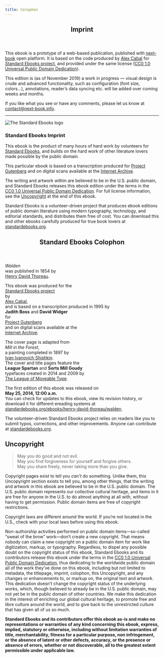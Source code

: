 ```yaml
---
title: Colophon
---
```


<article>
  <section id="imprint" epub:type="imprint">
    <header>
      <h2 epub:type="title">Imprint</h2>
    </header>
    <p>This ebook is a prototype of a web-based publication, published with <a href="https://next-book.info">next-book</a> open platform. It is based on the code produced by <a href="https://alexcabal.com">Alex Cabal</a> for <a href="https://standardebooks.org">Standard Ebooks project</a>, and provided under the same license (<a href="https://creativecommons.org/publicdomain/zero/1.0/">CC0 1.0 Universal Public Domain Dedication</a>).</p>
    <p>This edition is (as of November 2019) a work in progress — visual design is crude and advanced functionality, such as configuration (font size, colors…), annotations, reader’s data syncing etc. will be added over coming weeks and months.</p>
    <p>If you like what you see or have any comments, please let us know at <a href="mailto:contact@next-book.info">contact@next-book.info</a>.</p>
    <hr>
    <img alt="The Standard Ebooks logo" src="./images/logo.svg" epub:type="z3998:publisher-logo"/>
    <h3>Standard Ebooks Imprint</h3>
    <p>This ebook is the product of many hours of hard work by volunteers for <a href="https://standardebooks.org">Standard Ebooks</a>, and builds on the hard work of other literature lovers made possible by the public domain.</p>
    <p>This particular ebook is based on a transcription produced for <a href="https://www.gutenberg.org/ebooks/205">Project Gutenberg</a> and on digital scans available at the <a href="https://archive.org/details/waldenorlifeinwo1854thor">Internet Archive</a>.</p>
    <p>The writing and artwork within are believed to be in the <abbr>U.S.</abbr> public domain, and Standard Ebooks releases this ebook edition under the terms in the <a href="https://creativecommons.org/publicdomain/zero/1.0/">CC0 1.0 Universal Public Domain Dedication</a>. For full license information, see the <a href="uncopyright.xhtml">Uncopyright</a> at the end of this ebook.</p>
    <p>Standard Ebooks is a volunteer-driven project that produces ebook editions of public domain literature using modern typography, technology, and editorial standards, and distributes them free of cost. You can download this and other ebooks carefully produced for true book lovers at <a href="https://standardebooks.org">standardebooks.org</a>.</p>
  </section>
  <section id="colophon" epub:type="colophon">
    <header>
      <h2 epub:type="title">Standard Ebooks Colophon</h2>
    </header>
    <p><i epub:type="se:name.publication.book">Walden</i><br/>
    was published in 1854 by<br/>
    <a href="https://en.wikipedia.org/wiki/Henry_David_Thoreau">Henry David Thoreau</a>.</p>
    <p>This ebook was produced for the<br/>
    <a href="https://standardebooks.org">Standard Ebooks project</a><br/>
    by<br/>
    <a href="https://alexcabal.com">Alex Cabal</a>,<br/>
    and is based on a transcription produced in 1995 by<br/>
    <b class="name">Judith Boss</b> and <b class="name">David Widger</b><br/>
    for<br/>
    <a href="https://www.gutenberg.org/ebooks/205">Project Gutenberg</a><br/>
    and on digital scans available at the<br/>
    <a href="https://archive.org/details/waldenorlifeinwo1854thor">Internet Archive</a>.</p>
    <p>The cover page is adapted from<br/>
    <i epub:type="se:name.visual-art.painting">Mill in the Forest</i>,<br/>
    a painting completed in 1897 by<br/>
    <a href="https://en.wikipedia.org/wiki/Ivan_Shishkin">Ivan Ivanovich Shishkin</a>.<br/>
    The cover and title pages feature the<br/>
    <b epub:type="se:name.visual-art.typeface">League Spartan</b> and <b epub:type="se:name.visual-art.typeface">Sorts Mill Goudy</b><br/>
    typefaces created in 2014 and 2009 by<br/>
    <a href="https://www.theleagueofmoveabletype.com">The League of Moveable Type</a>.</p>
    <p>The first edition of this ebook was released on<br/>
    <b>May 25, 2014, 12:00 <abbr class="time eoc">a.m.</abbr></b><br/>
    You can check for updates to this ebook, view its revision history, or download it for different ereading systems at<br/>
    <a href="https://standardebooks.org/ebooks/henry-david-thoreau/walden">standardebooks.org/ebooks/henry-david-thoreau/walden</a>.</p>
    <p>The volunteer-driven Standard Ebooks project relies on readers like you to submit typos, corrections, and other improvements. Anyone can contribute at <a href="https://standardebooks.org">standardebooks.org</a>.</p>
  </section>
  <section id="uncopyright" epub:type="copyright-page">
    <h2 epub:type="title">Uncopyright</h2>
    <blockquote epub:type="z3998:verse">
      <p>
        <span>May you do good and not evil.</span>
        <br/>
        <span>May you find forgiveness for yourself and forgive others.</span>
        <br/>
        <span>May you share freely, never taking more than you give.</span>
      </p>
    </blockquote>
    <p>Copyright pages exist to tell you <em>can’t</em> do something. Unlike them, this Uncopyright section exists to tell you, among other things, that the writing and artwork in this ebook are believed to be in the <abbr>U.S.</abbr> public domain. The <abbr>U.S.</abbr> public domain represents our collective cultural heritage, and items in it are free for anyone in the <abbr>U.S.</abbr> to do almost anything at all with, without having to get permission. Public domain items are free of copyright restrictions.</p>
    <p>Copyright laws are different around the world. If you’re not located in the <abbr>U.S.</abbr>, check with your local laws before using this ebook.</p>
    <p>Non-authorship activities performed on public domain items—so-called “sweat of the brow” work—don’t create a new copyright. That means nobody can claim a new copyright on a public domain item for work like digitization, markup, or typography. Regardless, to dispel any possible doubt on the copyright status of this ebook, Standard Ebooks and its contributors release this ebook under the terms in the <a href="https://creativecommons.org/publicdomain/zero/1.0/">CC0 1.0 Universal Public Domain Dedication</a>, thus dedicating to the worldwide public domain all of the work they’ve done on this ebook, including but not limited to metadata, the titlepage, imprint, colophon, this Uncopyright, and any changes or enhancements to, or markup on, the original text and artwork. This dedication doesn’t change the copyright status of the underlying works, which, though believed to already be in the <abbr>U.S.</abbr> public domain, may not yet be in the public domain of other countries. We make this dedication in the interest of enriching our global cultural heritage, to promote free and libre culture around the world, and to give back to the unrestricted culture that has given all of us so much.</p>
    <p>
      <strong>Standard Ebooks and its contributors offer this ebook as-is and make no representations or warranties of any kind concerning this ebook, express, implied, statutory or otherwise, including without limitation warranties of title, merchantability, fitness for a particular purpose, non infringement, or the absence of latent or other defects, accuracy, or the presence or absence of errors, whether or not discoverable, all to the greatest extent permissible under applicable law.</strong>
    </p>
  </section>
</article>
